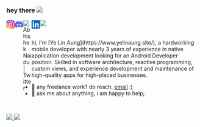 ### hey there <img src="https://media.giphy.com/media/hvRJCLFzcasrR4ia7z/giphy.gif" width="25px">

<a href="https://www.instagram.com/yelinaung.me/">
  <img align="left" alt="Ye's Instagram" width="22px" src="https://raw.githubusercontent.com/aungyelin/aungyelin/main/assets/Instagram.svg" />
</a>
<a href="https://discord.gg/XTW52Kt">
  <img align="left" alt="Ye's Discord" width="22px" src="https://raw.githubusercontent.com/aungyelin/aungyelin/main/assets/discord.svg" />
</a>
<a href="https://twitter.com/yelinaung">
  <img align="left" alt="Abhishek Naidu | Twitter" width="22px" src="https://raw.githubusercontent.com/peterthehan/peterthehan/master/assets/twitter.svg" />
</a>
<a href="https://www.linkedin.com/in/aungyelin/">
  <img align="left" alt="Ye's LinkedIN" width="22px" src="https://raw.githubusercontent.com/aungyelin/aungyelin/main/assets/linkedin.svg" />
</a>

![](https://visitor-badge.glitch.me/badge?page_id=aungyelin.aungyelin)

<br />
hi, i'm [Ye Lin Aung](https://www.yelinaung.site/), a hardworking mobile developer with nearly 3 years of experience in native application development looking for an Android Developer position. Skilled in software architecture, reactive programming, custom views, and experience development and maintenance of high-quality apps for high-placed businesses.

- 💼 any freelance work? do reach, [email](mailto:yelinaung.me@gmail.com) :)
- 💬 ask me about anything, i am happy to help;

<br/>
<p align="left">
  <a href="https://www.yelinaung.site/" target="_blank">
  <img width="49%" src="https://github-readme-stats.vercel.app/api?username=aungyelin&show_icons=true&theme=dark&hide_border=true&count_private=true" />
  <img width="49%" src="https://github-readme-streak-stats.herokuapp.com/?user=aungyelin&theme=dark&hide_border=true" />
  </a>
</p>
